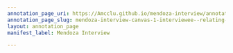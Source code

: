 ```yaml
---
annotation_page_uri: https://Amcclu.github.io/mendoza-interview/annotations/mendoza-interview-canvas-1-interviewee--relating-firsthand-experience--gesturing--body-language--smiling-.json
annotation_page_slug: mendoza-interview-canvas-1-interviewee--relating-firsthand-experience--gesturing--body-language--smiling-
layout: annotation_page
manifest_label: Mendoza Interview

---
```

